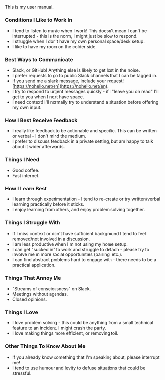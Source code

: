 This is my user manual.

### Conditions I Like to Work In

- I tend to listen to music when I work! This doesn't mean I can't be interrupted - this is the norm, I might just be slow to respond.
- I struggle when I don't have my own personal space/desk setup.
- I like to have my room on the colder side.

### Best Ways to Communicate

- Slack, or GitHub! Anything else is likely to get lost in the noise.
- I prefer requests to go to public Slack channels that I can be tagged in.
- If you send me a slack message, include your request! [https://nohello.net/en](https://nohello.net/en).
- I try to respond to urgent messages quickly - if I "leave you on read" I'll get to you when I next have space.
- I need context! I'll normally try to understand a situation before offering my own input.

### How I Best Receive Feedback

- I really like feedback to be actionable and specific. This can be written or verbal - I don't mind the medium.
- I prefer to discuss feedback in a private setting, but am happy to talk about it wider afterwards.

### Things I Need

- Good coffee.
- Fast internet.

### How I Learn Best

- I learn through experimentation - I tend to re-create or try written/verbal learning practically before it sticks.
- I enjoy learning from others, and enjoy problem solving together.

### Things I Struggle With

- If I miss context or don't have sufficient background I tend to feel removed/not involved in a discussion.
- I am less productive when I'm not using my home setup.
- I can get "sucked in" to work and struggle to detach - please try to involve me in more social opportunities (pairing, etc.).
- I can find abstract problems hard to engage with - there needs to be a practical application.

### Things That Annoy Me

- "Streams of consciousness" on Slack.
- Meetings without agendas.
- Closed opinions.

### Things I Love

- I love problem solving - this could be anything from a small technical feature to an incident. I might crash the party.
- I love making things more efficient, or removing toil.

### Other Things To Know About Me

- If you already know something that I'm speaking about, please interrupt me!
- I tend to use humour and levity to defuse situations that could be stressful.